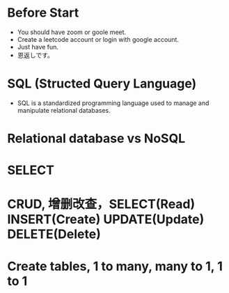 # Before Start
- You should have zoom or goole meet.
- Create a leetcode account or login with google account.
- Just have fun.
- 恩返しです。

# SQL (Structed Query Language)
- SQL is a standardized programming language used to manage and manipulate relational databases.

# Relational database vs NoSQL

# SELECT 

# CRUD, 增删改查，SELECT(Read) INSERT(Create) UPDATE(Update) DELETE(Delete)

# Create tables, 1 to many, many to 1, 1 to 1
